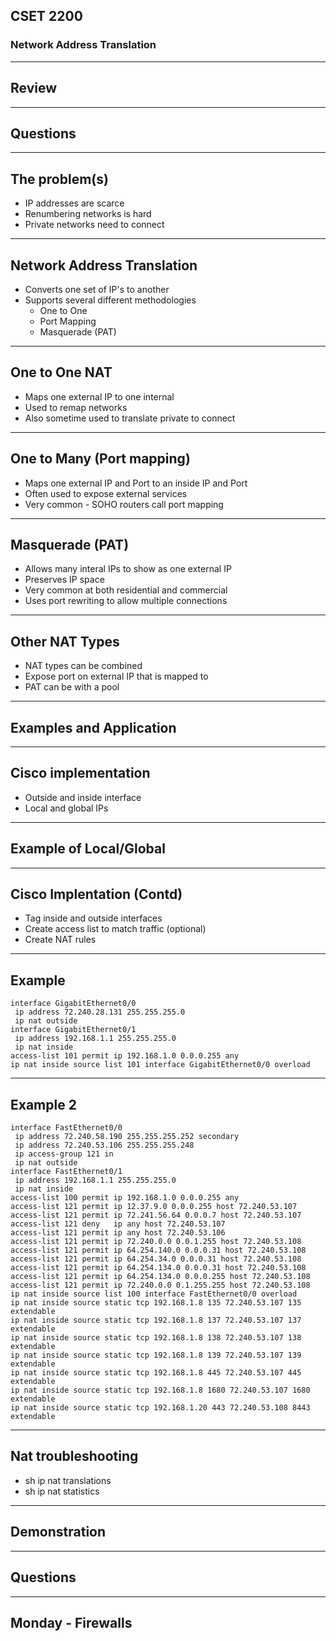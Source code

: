 ## CSET 2200

### Network Address Translation

---

## Review

---

## Questions

---

## The problem(s)

- IP addresses are scarce
- Renumbering networks is hard
- Private networks need to connect

---

## Network Address Translation

- Converts one set of IP's to another
- Supports several different methodologies
    - One to One
    - Port Mapping
    - Masquerade (PAT)

---

## One to One NAT

- Maps one external IP to one internal
- Used to remap networks
- Also sometime used to translate private to connect

---

## One to Many (Port mapping)

- Maps one external IP and Port to an inside IP and Port
- Often used to expose external services
- Very common - SOHO routers call port mapping

---

## Masquerade (PAT)

- Allows many interal IPs to show as one external IP
- Preserves IP space
- Very common at both residential and commercial
- Uses port rewriting to allow multiple connections

---

## Other NAT Types

- NAT types can be combined
- Expose port on external IP that is mapped to
- PAT can be with a pool

---

## Examples and Application

---

## Cisco implementation

- Outside and inside interface
- Local and global IPs

---

## Example of Local/Global

---

## Cisco Implentation (Contd)

- Tag inside and outside interfaces
- Create access list to match traffic (optional)
- Create NAT rules

---

## Example

```
interface GigabitEthernet0/0
 ip address 72.240.28.131 255.255.255.0
 ip nat outside
interface GigabitEthernet0/1
 ip address 192.168.1.1 255.255.255.0
 ip nat inside
access-list 101 permit ip 192.168.1.0 0.0.0.255 any
ip nat inside source list 101 interface GigabitEthernet0/0 overload
```

---

## Example 2

```
interface FastEthernet0/0
 ip address 72.240.58.190 255.255.255.252 secondary
 ip address 72.240.53.106 255.255.255.248
 ip access-group 121 in
 ip nat outside
interface FastEthernet0/1
 ip address 192.168.1.1 255.255.255.0
 ip nat inside
access-list 100 permit ip 192.168.1.0 0.0.0.255 any
access-list 121 permit ip 12.37.9.0 0.0.0.255 host 72.240.53.107
access-list 121 permit ip 72.241.56.64 0.0.0.7 host 72.240.53.107
access-list 121 deny   ip any host 72.240.53.107
access-list 121 permit ip any host 72.240.53.106
access-list 121 permit ip 72.240.0.0 0.0.1.255 host 72.240.53.108
access-list 121 permit ip 64.254.140.0 0.0.0.31 host 72.240.53.108
access-list 121 permit ip 64.254.34.0 0.0.0.31 host 72.240.53.108
access-list 121 permit ip 64.254.134.0 0.0.0.31 host 72.240.53.108
access-list 121 permit ip 64.254.134.0 0.0.0.255 host 72.240.53.108
access-list 121 permit ip 72.240.0.0 0.1.255.255 host 72.240.53.108
ip nat inside source list 100 interface FastEthernet0/0 overload
ip nat inside source static tcp 192.168.1.8 135 72.240.53.107 135 extendable
ip nat inside source static tcp 192.168.1.8 137 72.240.53.107 137 extendable
ip nat inside source static tcp 192.168.1.8 138 72.240.53.107 138 extendable
ip nat inside source static tcp 192.168.1.8 139 72.240.53.107 139 extendable
ip nat inside source static tcp 192.168.1.8 445 72.240.53.107 445 extendable
ip nat inside source static tcp 192.168.1.8 1680 72.240.53.107 1680 extendable
ip nat inside source static tcp 192.168.1.20 443 72.240.53.108 8443 extendable
```

---

## Nat troubleshooting

- sh ip nat translations
- sh ip nat statistics

---

## Demonstration

---

## Questions

---

## Monday - Firewalls
